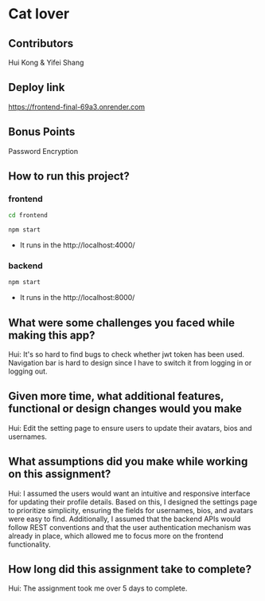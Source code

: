 # Cat lover
## Contributors
Hui Kong & Yifei Shang

## Deploy link
https://frontend-final-69a3.onrender.com

## Bonus Points
Password Encryption

## How to run this project?
### frontend
```bash
cd frontend
```
```bash
npm start
```
- It runs in the http://localhost:4000/
### backend
```bash
npm start
```
- It runs in the http://localhost:8000/

## What were some challenges you faced while making this app?
Hui: It's so hard to find bugs to check whether jwt token has been used. Navigation bar is hard to design since I have to switch it from logging in or logging out.

## Given more time, what additional features, functional or design changes would you make
Hui: Edit the setting page to ensure users to update their avatars, bios and usernames.

## What assumptions did you make while working on this assignment?
Hui: I assumed the users would want an intuitive and responsive interface for updating their profile details. Based on this, I designed the settings page to prioritize simplicity, ensuring the fields for usernames, bios, and avatars were easy to find. Additionally, I assumed that the backend APIs would follow REST conventions and that the user authentication mechanism was already in place, which allowed me to focus more on the frontend functionality.

## How long did this assignment take to complete?
Hui: The assignment took me over 5 days to complete.


